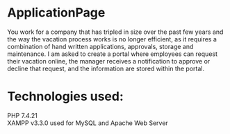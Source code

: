 # ApplicationPage
You work for a company that has tripled in size over the past few years and the way
the vacation process works is no longer efficient, as it requires a combination of hand
written applications, approvals, storage and maintenance. I am asked to create a
portal where employees can request their vacation online, the manager receives a
notification to approve or decline that request, and the information are stored within the portal.

# Technologies used:
PHP 7.4.21<br/>
XAMPP v3.3.0 used for MySQL and Apache Web Server
